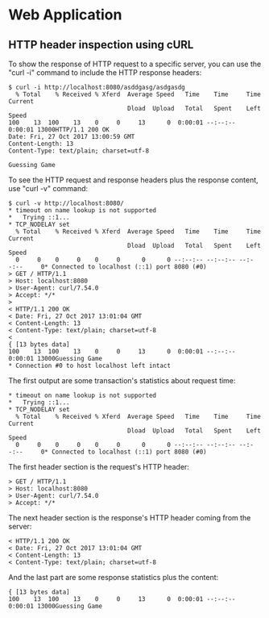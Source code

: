 # Web Application

## HTTP header inspection using cURL 

To show the response of HTTP request to a specific server, you can use the "curl -i" command to include the HTTP response headers: 
```
$ curl -i http://localhost:8080/asddgasg/asdgasdg
  % Total    % Received % Xferd  Average Speed   Time    Time     Time  Current
                                 Dload  Upload   Total   Spent    Left  Speed
100    13  100    13    0     0     13      0  0:00:01 --:--:--  0:00:01 13000HTTP/1.1 200 OK
Date: Fri, 27 Oct 2017 13:00:59 GMT
Content-Length: 13
Content-Type: text/plain; charset=utf-8

Guessing Game
```

To see the HTTP request and response headers plus the response content, use "curl -v" command: 
```
$ curl -v http://localhost:8080/
* timeout on name lookup is not supported
*   Trying ::1...
* TCP_NODELAY set
  % Total    % Received % Xferd  Average Speed   Time    Time     Time  Current
                                 Dload  Upload   Total   Spent    Left  Speed
  0     0    0     0    0     0      0      0 --:--:-- --:--:-- --:--:--     0* Connected to localhost (::1) port 8080 (#0)
> GET / HTTP/1.1
> Host: localhost:8080
> User-Agent: curl/7.54.0
> Accept: */*
>
< HTTP/1.1 200 OK
< Date: Fri, 27 Oct 2017 13:01:04 GMT
< Content-Length: 13
< Content-Type: text/plain; charset=utf-8
<
{ [13 bytes data]
100    13  100    13    0     0     13      0  0:00:01 --:--:--  0:00:01 13000Guessing Game
* Connection #0 to host localhost left intact
```

The first output are some transaction's statistics about request time:
```
* timeout on name lookup is not supported
*   Trying ::1...
* TCP_NODELAY set
  % Total    % Received % Xferd  Average Speed   Time    Time     Time  Current
                                 Dload  Upload   Total   Spent    Left  Speed
  0     0    0     0    0     0      0      0 --:--:-- --:--:-- --:--:--     0* Connected to localhost (::1) port 8080 (#0)
  ``` 


The first header section is the request's HTTP header: 
```
> GET / HTTP/1.1
> Host: localhost:8080
> User-Agent: curl/7.54.0
> Accept: */*
```

The next header section is the response's HTTP header coming from the server:
```
< HTTP/1.1 200 OK
< Date: Fri, 27 Oct 2017 13:01:04 GMT
< Content-Length: 13
< Content-Type: text/plain; charset=utf-8
```

And the last part are some response statistics plus the content: 
```
{ [13 bytes data]
100    13  100    13    0     0     13      0  0:00:01 --:--:--  0:00:01 13000Guessing Game
```